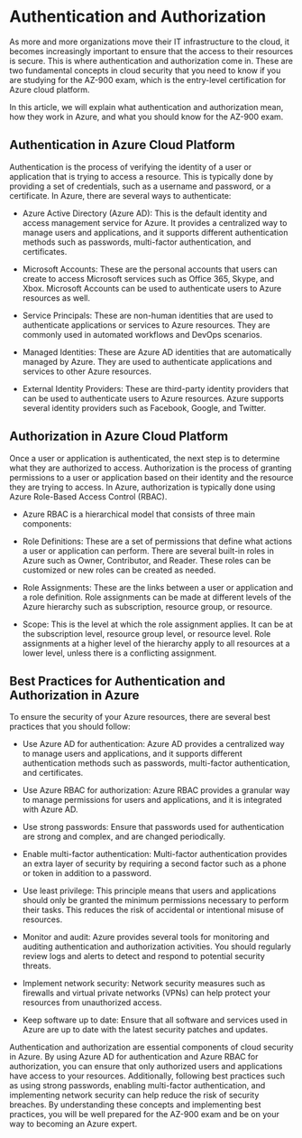# Authentication and Authorization

As more and more organizations move their IT infrastructure to the cloud, it becomes increasingly important to ensure that the access to their resources is secure. This is where authentication and authorization come in. These are two fundamental concepts in cloud security that you need to know if you are studying for the AZ-900 exam, which is the entry-level certification for Azure cloud platform.

In this article, we will explain what authentication and authorization mean, how they work in Azure, and what you should know for the AZ-900 exam.

## Authentication in Azure Cloud Platform

Authentication is the process of verifying the identity of a user or application that is trying to access a resource. This is typically done by providing a set of credentials, such as a username and password, or a certificate. In Azure, there are several ways to authenticate:

+ Azure Active Directory (Azure AD): This is the default identity and access management service for Azure. It provides a centralized way to manage users and applications, and it supports different authentication methods such as passwords, multi-factor authentication, and certificates.

+ Microsoft Accounts: These are the personal accounts that users can create to access Microsoft services such as Office 365, Skype, and Xbox. Microsoft Accounts can be used to authenticate users to Azure resources as well.

+ Service Principals: These are non-human identities that are used to authenticate applications or services to Azure resources. They are commonly used in automated workflows and DevOps scenarios.

+ Managed Identities: These are Azure AD identities that are automatically managed by Azure. They are used to authenticate applications and services to other Azure resources.

+ External Identity Providers: These are third-party identity providers that can be used to authenticate users to Azure resources. Azure supports several identity providers such as Facebook, Google, and Twitter.

## Authorization in Azure Cloud Platform

Once a user or application is authenticated, the next step is to determine what they are authorized to access. Authorization is the process of granting permissions to a user or application based on their identity and the resource they are trying to access. In Azure, authorization is typically done using Azure Role-Based Access Control (RBAC).

+ Azure RBAC is a hierarchical model that consists of three main components:

+ Role Definitions: These are a set of permissions that define what actions a user or application can perform. There are several built-in roles in Azure such as Owner, Contributor, and Reader. These roles can be customized or new roles can be created as needed.

+ Role Assignments: These are the links between a user or application and a role definition. Role assignments can be made at different levels of the Azure hierarchy such as subscription, resource group, or resource.

+ Scope: This is the level at which the role assignment applies. It can be at the subscription level, resource group level, or resource level. Role assignments at a higher level of the hierarchy apply to all resources at a lower level, unless there is a conflicting assignment.

## Best Practices for Authentication and Authorization in Azure

To ensure the security of your Azure resources, there are several best practices that you should follow:

+ Use Azure AD for authentication: Azure AD provides a centralized way to manage users and applications, and it supports different authentication methods such as passwords, multi-factor authentication, and certificates.

+ Use Azure RBAC for authorization: Azure RBAC provides a granular way to manage permissions for users and applications, and it is integrated with Azure AD.

+ Use strong passwords: Ensure that passwords used for authentication are strong and complex, and are changed periodically.

+ Enable multi-factor authentication: Multi-factor authentication provides an extra layer of security by requiring a second factor such as a phone or token in addition to a password.

+ Use least privilege: This principle means that users and applications should only be granted the minimum permissions necessary to perform their tasks. This reduces the risk of accidental or intentional misuse of resources.

+ Monitor and audit: Azure provides several tools for monitoring and auditing authentication and authorization activities. You should regularly review logs and alerts to detect and respond to potential security threats.

+ Implement network security: Network security measures such as firewalls and virtual private networks (VPNs) can help protect your resources from unauthorized access.

+ Keep software up to date: Ensure that all software and services used in Azure are up to date with the latest security patches and updates.

Authentication and authorization are essential components of cloud security in Azure. By using Azure AD for authentication and Azure RBAC for authorization, you can ensure that only authorized users and applications have access to your resources. Additionally, following best practices such as using strong passwords, enabling multi-factor authentication, and implementing network security can help reduce the risk of security breaches. By understanding these concepts and implementing best practices, you will be well prepared for the AZ-900 exam and be on your way to becoming an Azure expert.
